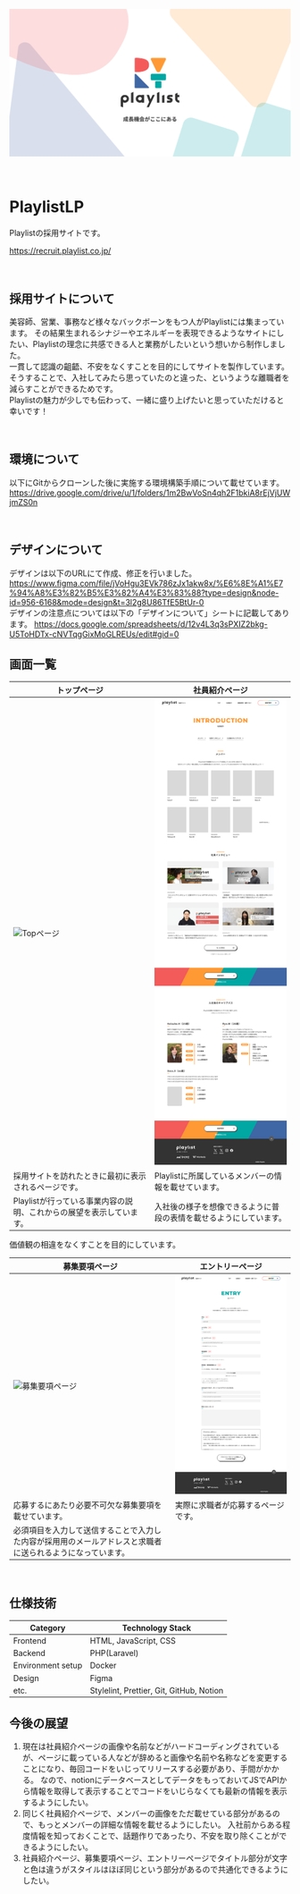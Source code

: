 ![ヘッダー画像](/docs/img/ogimage.jpg)

<br />

# PlaylistLP

Playlistの採用サイトです。

https://recruit.playlist.co.jp/

<br />

## 採用サイトについて
美容師、営業、事務など様々なバックボーンをもつ人がPlaylistには集まっています。
その結果生まれるシナジーやエネルギーを表現できるようなサイトにしたい、Playlistの理念に共感できる人と業務がしたいという想いから制作しました。
<br />
一貫して認識の齟齬、不安をなくすことを目的にしてサイトを製作しています。
そうすることで、入社してみたら思っていたのと違った、というような離職者を減らすことができるためです。
<br />
Playlistの魅力が少しでも伝わって、一緒に盛り上げたいと思っていただけると幸いです！

<br />

## 環境について
以下にGitからクローンした後に実施する環境構築手順について載せています。
https://drive.google.com/drive/u/1/folders/1m2BwVoSn4qh2F1bkiA8rEjVjUWjmZS0n

<br />

## デザインについて
デザインは以下のURLにて作成、修正を行いました。
https://www.figma.com/file/jVoHgu3EVk786zJx1akw8x/%E6%8E%A1%E7%94%A8%E3%82%B5%E3%82%A4%E3%83%88?type=design&node-id=956-6168&mode=design&t=3l2g8U86TfE5BtUr-0
<br />
デザインの注意点については以下の「デザインについて」シートに記載してあります。
https://docs.google.com/spreadsheets/d/12v4L3q3sPXIZ2bkg-U5ToHDTx-cNVTqgGixMoGLREUs/edit#gid=0

## 画面一覧
| トップページ | 社員紹介ページ |
| ---- | ---- |
| ![Topページ](/docs/img/TOP-PC.png) | ![社員紹介ページ](/docs/img/MENBER-PC.png) |
 採用サイトを訪れたときに最初に表示されるページです。 | Playlistに所属しているメンバーの情報を載せています。
Playlistが行っている事業内容の説明、これからの展望を表示しています。 | 入社後の様子を想像できるように普段の表情を載せるようにしています。 |
価値観の相違をなくすことを目的にしています。

| 募集要項ページ | エントリーページ |
| ---- | ---- |
| ![募集要項ページ](/docs/img/REQUIREMENTS-PC.png) | ![エントリーページ](/docs/img/ENTRY-PC.png) |
| 応募するにあたり必要不可欠な募集要項を載せています。 | 実際に求職者が応募するページです。
| 必須項目を入力して送信することで入力した内容が採用用のメールアドレスと求職者に送られるようになっています。

<br />

## 仕様技術

| Category          | Technology Stack                                     |
| ----------------- | --------------------------------------------------   |
| Frontend          | HTML, JavaScript, CSS                                |
| Backend           | PHP(Laravel)                                         |
| Environment setup | Docker                                               |
| Design            | Figma                                                |
| etc.              | Stylelint, Prettier, Git, GitHub, Notion             |

## 今後の展望

1. 現在は社員紹介ページの画像や名前などがハードコーディングされているが、ページに載っている人などが辞めると画像や名前や名称などを変更することになり、毎回コードをいじってリリースする必要があり、手間がかかる。
なので、notionにデータベースとしてデータをもっておいてJSでAPIから情報を取得して表示することでコードをいじらなくても最新の情報を表示するようにしたい。
2. 同じく社員紹介ページで、メンバーの画像をただ載せている部分があるので、もっとメンバーの詳細な情報を載せるようにしたい。
入社前からある程度情報を知っておくことで、話題作りであったり、不安を取り除くことができるようにしたい。
3. 社員紹介ページ、募集要項ページ、エントリーページでタイトル部分が文字と色は違うがスタイルはほぼ同じという部分があるので共通化できるようにしたい。
